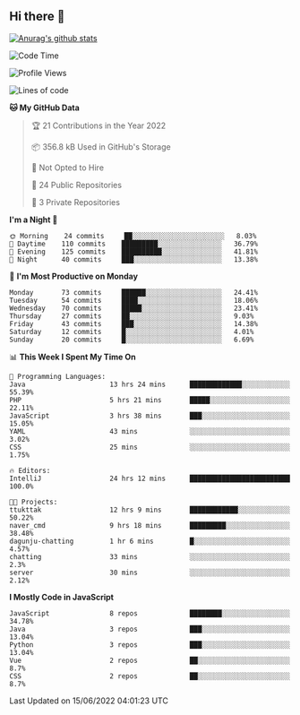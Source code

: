 ## Hi there 👋

[![Anurag's github stats](https://github-readme-stats.vercel.app/api?username=Songwonseok)](https://github.com/anuraghazra/github-readme-stats)



<!--START_SECTION:waka-->
![Code Time](http://img.shields.io/badge/Code%20Time-1%2C556%20hrs%203%20mins-blue)

![Profile Views](http://img.shields.io/badge/Profile%20Views-0-blue)

![Lines of code](https://img.shields.io/badge/From%20Hello%20World%20I%27ve%20Written-3%20Million%20lines%20of%20code-blue)

**🐱 My GitHub Data** 

> 🏆 21 Contributions in the Year 2022
 > 
> 📦 356.8 kB Used in GitHub's Storage 
 > 
> 🚫 Not Opted to Hire
 > 
> 📜 24 Public Repositories 
 > 
> 🔑 3 Private Repositories  
 > 
**I'm a Night 🦉** 

```text
🌞 Morning    24 commits     ██░░░░░░░░░░░░░░░░░░░░░░░   8.03% 
🌆 Daytime    110 commits    █████████░░░░░░░░░░░░░░░░   36.79% 
🌃 Evening    125 commits    ██████████░░░░░░░░░░░░░░░   41.81% 
🌙 Night      40 commits     ███░░░░░░░░░░░░░░░░░░░░░░   13.38%

```
📅 **I'm Most Productive on Monday** 

```text
Monday       73 commits     ██████░░░░░░░░░░░░░░░░░░░   24.41% 
Tuesday      54 commits     ████░░░░░░░░░░░░░░░░░░░░░   18.06% 
Wednesday    70 commits     █████░░░░░░░░░░░░░░░░░░░░   23.41% 
Thursday     27 commits     ██░░░░░░░░░░░░░░░░░░░░░░░   9.03% 
Friday       43 commits     ███░░░░░░░░░░░░░░░░░░░░░░   14.38% 
Saturday     12 commits     █░░░░░░░░░░░░░░░░░░░░░░░░   4.01% 
Sunday       20 commits     █░░░░░░░░░░░░░░░░░░░░░░░░   6.69%

```


📊 **This Week I Spent My Time On** 

```text
💬 Programming Languages: 
Java                     13 hrs 24 mins      █████████████░░░░░░░░░░░░   55.39% 
PHP                      5 hrs 21 mins       █████░░░░░░░░░░░░░░░░░░░░   22.11% 
JavaScript               3 hrs 38 mins       ███░░░░░░░░░░░░░░░░░░░░░░   15.05% 
YAML                     43 mins             ░░░░░░░░░░░░░░░░░░░░░░░░░   3.02% 
CSS                      25 mins             ░░░░░░░░░░░░░░░░░░░░░░░░░   1.75%

🔥 Editors: 
IntelliJ                 24 hrs 12 mins      █████████████████████████   100.0%

🐱‍💻 Projects: 
ttukttak                 12 hrs 9 mins       ████████████░░░░░░░░░░░░░   50.22% 
naver_cmd                9 hrs 18 mins       █████████░░░░░░░░░░░░░░░░   38.48% 
dagunju-chatting         1 hr 6 mins         █░░░░░░░░░░░░░░░░░░░░░░░░   4.57% 
chatting                 33 mins             ░░░░░░░░░░░░░░░░░░░░░░░░░   2.3% 
server                   30 mins             ░░░░░░░░░░░░░░░░░░░░░░░░░   2.12%

```

**I Mostly Code in JavaScript** 

```text
JavaScript               8 repos             ████████░░░░░░░░░░░░░░░░░   34.78% 
Java                     3 repos             ███░░░░░░░░░░░░░░░░░░░░░░   13.04% 
Python                   3 repos             ███░░░░░░░░░░░░░░░░░░░░░░   13.04% 
Vue                      2 repos             ██░░░░░░░░░░░░░░░░░░░░░░░   8.7% 
CSS                      2 repos             ██░░░░░░░░░░░░░░░░░░░░░░░   8.7%

```



 Last Updated on 15/06/2022 04:01:23 UTC
<!--END_SECTION:waka-->
